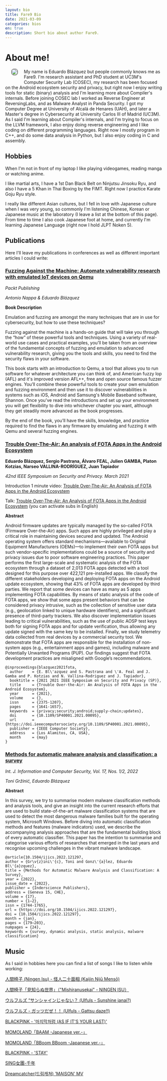 ```yaml
---
layout: bio
title: Fare9 Bio
date: 2021-03-09
categories: bios
en: true
description: Short bio about author Fare9.
---
```


# About me!


<div>
<img align="left" src="https://raw.githubusercontent.com/K0deless/k0deless.github.io/master/assets/img/others/fare9.jpeg" style="border: 1px solid black; float:left;display: block; margin-right: 20px; margin-bottom: 20px; margin-left: 20px; padding: 1px;border-radius: 7px; width: auto;"/>

My name is Eduardo Blázquez but people commonly knows me as Fare9. I'm research assistant and PhD student at UC3M's Computer Security Lab (COSEC), my research has been focused on the Android ecosystem security and privacy, but right now I enjoy writing tools for static (binary) analysis and I'm learning more about Compiler's internals. Before joining COSEC lab I worked as Reverse Engineer at ReversingLabs, and as Malware Analyst in Panda Security. I got my Computer Degree at University of Alcalá de Henares (UAH), and later a Master's degree in Cybersecurity at University Carlos III of Madrid (UC3M). As I said I'm learning about Compiler's internals, and I'm trying to focus on the LLVM framework, I also enjoy doing reverse engineering and I like coding on different programming languages. Right now I mostly program in C++, and do some data analysis in Python, but I also enjoy coding in C and assembly.

</div>

## Hobbies

When I'm not in front of my laptop I like playing videogames, reading manga or watching anime. 

I like martial arts, I have a 1st Dan Black Belt on Ninjutsu Jinsoku Ryu, and also I have a 5 Khan in Thai Boxing by the FIMT. Right now I practice Karate Goju Ryu style.

I really like different Asian cultures, but I fell in love with Japanese culture when I was very young, so commonly I'm listening Chinese, Korean or Japanese music at the laboratory (I leave a list at the bottom of this page). From time to time I also cook Japanese foot at home, and currently I'm learning Japanese Language (right now I hold JLPT Noken 5).

## Publications

Here I'll leave my publications in conferences as well as different important articles I could write:

### [Fuzzing Against the Machine: Automate vulnerability research with emulated IoT devices on Qemu](https://www.amazon.com/Fuzzing-Against-Machine-Automate-vulnerability/dp/1804614971)

*Packt Publishing*

*Antonio Nappa & Eduardo Blázquez*

**Book Description**

Emulation and fuzzing are amongst the many techniques that are in use for cybersecurity, but how to use these techniques?

Fuzzing against the machine is a hands-on guide that will take you through the “how” of these powerful tools and techniques. Using a variety of real-world use cases and practical examples, you’ll be taken from an overview of the fundamental concepts of fuzzing and emulation to advanced vulnerability research, giving you the tools and skills, you need to find the security flaws in your software.

This book starts with an introduction to Qemu, a tool that allows you to run software for whatever architecture you can think of, and American fuzzy lop (AFL) and it's improved version AFL++, free and open source famous fuzzer engines. You’ll combine these powerful tools to create your own emulation and fuzzing environment and then use it to discover vulnerabilities in systems such as iOS, Android and Samsung's Mobile Baseband software, Shannon. Once you’ve read the introductions and set up your environment you will get flexibility to dive into whichever chapter you want, although they get steadily more advanced as the book progresses.

By the end of the book, you’ll have the skills, knowledge, and practice required to find the flaws in any firmware by emulating and fuzzing it with Qemu and several fuzzing engines.

### [Trouble Over-The-Air: An analysis of FOTA Apps in the Android Ecosystem](https://www.computer.org/csdl/pds/api/csdl/proceedings/download-article/1t0x9wqtFAI/pdf)

**Eduardo Blázquez, Sergio Pastrana, Álvaro FEAL, Julien GAMBA, Platon Kotzias, Narseo VALLINA-RODRÍGUEZ, Juan Tapiador**

*42nd IEEE Symposium on Security and Privacy. March 2021*

Introduction 1 minute video: [Trouble Over-The-Air: An Analysis of FOTA Apps in the Android Ecosystem](https://www.youtube.com/watch?v=P25oExrqg94)

Talk: [Trouble Over-The-Air: An Analysis of FOTA Apps in the Android Ecosystem](https://www.youtube.com/watch?v=b7AwsSVKz1k) (you can activate subs in English)

**Abstract**

Android firmware updates are typically managed by the so-called FOTA (Firmware Over-the-Air) apps. Such apps are highly privileged and play a critical role in maintaining devices secured and updated. The Android operating system offers standard mechanisms—available to Original Equipment Manufacturers (OEMs)—to implement their own FOTA apps but such vendor-specific implementations could be a source of security and privacy issues due to poor software engineering practices. This paper performs the first large-scale and systematic analysis of the FOTA ecosystem through a dataset of 2,013 FOTA apps detected with a tool designed for this purpose over 422,121 pre-installed apps. We classify the different stakeholders developing and deploying FOTA apps on the Android update ecosystem, showing that 43% of FOTA apps are developed by third parties. We report that some devices can have as many as 5 apps implementing FOTA capabilities. By means of static analysis of the code of FOTA apps, we show that some apps present behaviors that can be considered privacy intrusive, such as the collection of sensitive user data (e.g., geolocation linked to unique hardware identifiers), and a significant presence of third-party trackers. We also discover implementation issues leading to critical vulnerabilities, such as the use of public AOSP test keys both for signing FOTA apps and for update verification, thus allowing any update signed with the same key to be installed. Finally, we study telemetry data collected from real devices by a commercial security tool. We demonstrate that FOTA apps are responsible for the installation of non-system apps (e.g., entertainment apps and games), including malware and Potentially Unwanted Programs (PUP). Our findings suggest that FOTA development practices are misaligned with Google’s recommendations.

```
@inproceedings{blazquez2021fota,
  author    = {E. Bl\'azquez and S. Pastrana and \'A. Feal and J. Gamba and P. Kotzias and N. Vallina-Rodriguez and J. Tapiador},
  booktitle = {2021 2021 IEEE Symposium on Security and Privacy (SP)},
  title     = {Trouble Over-the-Air: An Analysis of FOTA Apps in the Android Ecosystem},
  year      = {2021},
  volume    = {},
  issn      = {2375-1207},
  pages     = {1641-1657},
  keywords  = {privacy;security;android;supply-chain;updates},
  doi       = {10.1109/SP40001.2021.00095},
  url       = {https://doi.ieeecomputersociety.org/10.1109/SP40001.2021.00095},
  publisher = {IEEE Computer Society},
  address   = {Los Alamitos, CA, USA},
  month     = {may}
}
```

### [Methods for automatic malware analysis and classification: a survey](https://www.inderscienceonline.com/doi/pdf/10.1504/IJICS.2022.121297)

*Int. J. Information and Computer Security, Vol. 17, Nos. 1/2, 2022*

*Toni Gržinić, Eduardo Blázquez*

**Abstract**

In this survey, we try to summarise modern malware classification
methods and analysis tools, and give an insight into the current research efforts
that are used to build state-of-the-art malware classification systems that are
used to detect the most dangerous malware families built for the operating
system, Microsoft Windows. Before diving into automatic classification
methods and features (malware indicators) used, we describe the accompanying
analysis approaches that are the fundamental building block of every automatic
classifier. This paper has the intention to summarise and categorise various
efforts of researches that emerged in the last years and recognise upcoming
challenges in the vibrant malware landscape.

```
@article{10.1504/ijics.2022.121297,
author = {Gr\v{z}ini\'{c}, Toni and Gonz\'{a}lez, Eduardo Bl\'{a}zquez},
title = {Methods for Automatic Malware Analysis and Classification: A Survey},
year = {2022},
issue_date = {2022},
publisher = {Inderscience Publishers},
address = {Geneva 15, CHE},
volume = {17},
number = {1–2},
issn = {1744-1765},
url = {https://doi.org/10.1504/ijics.2022.121297},
doi = {10.1504/ijics.2022.121297},
month = {jan},
pages = {179–203},
numpages = {24},
keywords = {survey, dynamic analysis, static analysis, malware classification}
```

## Music

As I said in hobbies here you can find a list of songs I like to listen while working:

[人間椅子 (Ningen Isu) - 怪人二十面相 (Kaijin Nijū Mensō)](https://www.youtube.com/watch?v=Gk_GTWOSjBo)

[人間椅子「見知らぬ世界」（"Mishiranusekai" - NINGEN ISU）](https://www.youtube.com/watch?v=_M8KZBIUT9s)

[ウルフルズ “サンシャインじゃない？ (Ulfuls - Sunshine janai?)](https://www.youtube.com/watch?v=UvZNmpdp14A)

[ウルフルズ - ガッツだぜ！！ (Ulfuls - Gattsu daze!!)](https://www.youtube.com/watch?v=ATU0gXzMsLw)

[BLACKPINK - '마지막처럼 (AS IF IT'S YOUR LAST)'](https://www.youtube.com/watch?v=Amq-qlqbjYA)

[MOMOLAND「BAAM -Japanese ver.-」](https://www.youtube.com/watch?v=1z0cVM5ttRg)

[MOMOLAND「BBoom BBoom -Japanese ver.-」](https://www.youtube.com/watch?v=tSBPUP3MQ2I)

[BLACKPINK - 'STAY'](https://www.youtube.com/watch?v=FzVR_fymZw4)

[SING女團-千年](https://www.youtube.com/watch?v=jFFbQwR8AUU)

[Dreamcatcher(드림캐쳐) 'MAISON' MV](https://www.youtube.com/watch?v=z4t9LLq1Nk0)